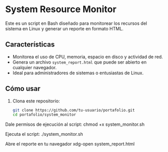 # System Resource Monitor

Este es un script en Bash diseñado para monitorear los recursos del sistema en Linux y generar un reporte en formato HTML.

## Características
- Monitorea el uso de CPU, memoria, espacio en disco y actividad de red.
- Genera un archivo `system_report.html` que puede ser abierto en cualquier navegador.
- Ideal para administradores de sistemas o entusiastas de Linux.

## Cómo usar
1. Clona este repositorio:
   ```bash
   git clone https://github.com/tu-usuario/portafolio.git
   cd portafolio/system_monitor

Dale permisos de ejecución al script:
chmod +x system_monitor.sh

Ejecuta el script:
./system_monitor.sh

Abre el reporte en tu navegador
xdg-open system_report.html

